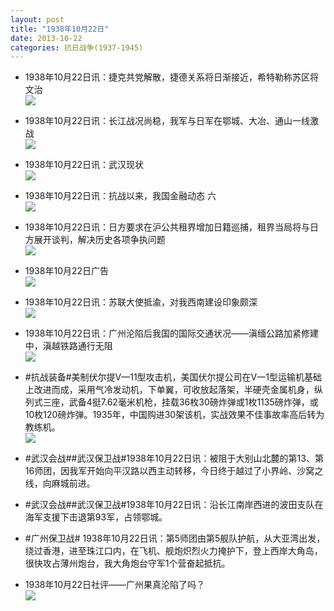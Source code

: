 ```yaml
---
layout: post
title: "1938年10月22日"
date: 2013-10-22
categories: 抗日战争(1937-1945)
---
```


<meta name="referrer" content="no-referrer" />

- 1938年10月22日讯：捷克共党解散，捷德关系将日渐接近，希特勒称苏区将文治 <br/><img src="https://ww2.sinaimg.cn/large/aca367d8jw1e9ud1zndsdj20aw0d1gnk.jpg" />

- 1938年10月22日讯：长江战况尚稳，我军与日军在鄂城、大冶、通山一线激战 <br/><img src="https://ww1.sinaimg.cn/large/aca367d8jw1e9ubbjenjmj20cy29e4dx.jpg" />

- 1938年10月22日讯：武汉现状 <br/><img src="https://ww1.sinaimg.cn/large/aca367d8jw1e9u9l3udz9j20cj0ptafa.jpg" />

- 1938年10月22日讯：抗战以来，我国金融动态 六 <br/><img src="https://ww2.sinaimg.cn/large/aca367d8jw1e9u7unkcvwj20e4129dr5.jpg" />

- 1938年10月22日讯：日方要求在沪公共租界增加日籍巡捕，租界当局将与日方展开谈判，解决历史各项争执问题 <br/><img src="https://ww1.sinaimg.cn/large/aca367d8jw1e9u4dss4b1j20cd0pmwis.jpg" />

- 1938年10月22日广告 <br/><img src="https://ww4.sinaimg.cn/large/aca367d8jw1e9u0wysxo9j20dk0ga40i.jpg" />

- 1938年10月22日讯：苏联大使抵渝，对我西南建设印象颇深 <br/><img src="https://ww4.sinaimg.cn/large/aca367d8jw1e9tvpognm7j20aa0cm0um.jpg" />

- 1938年10月22日讯：广州沦陷后我国的国际交通状况——滇缅公路加紧修建中，滇越铁路通行无阻 <br/><img src="https://ww4.sinaimg.cn/large/aca367d8jw1e9ttz83p6uj20iu0in44f.jpg" />

- #抗战装备#美制伏尔提V—11型攻击机，美国伏尔提公司在V一1型运输机基础上改进而成，采用气冷发动机，下单翼，可收放起落架，半硬壳金属机身，纵列式三座，武备4挺7.62毫米机枪，挂载36枚30磅炸弹或1枚1135磅炸弹，或10枚120磅炸弹。1935年，中国购进30架该机，实战效果不佳事故率高后转为教练机。 <br/><img src="https://ww1.sinaimg.cn/large/aca367d8jw1e9tryaqxq4j20c10uc0ue.jpg" />

- #武汉会战##武汉保卫战#1938年10月22日讯：被阻于大别山北麓的第13、第16师团，因我军开始向平汉路以西主动转移，今日终于越过了小界岭、沙窝之线，向麻城前进。 

- #武汉会战##武汉保卫战#1938年10月22日讯：沿长江南岸西进的波田支队在海军支援下击退第93军，占领鄂城。 

- #广州保卫战# 1938年10月22日讯：第5师团由第5舰队护航，从大亚湾出发，绕过香港，进至珠江口内，在飞机、舰炮炽烈火力掩护下，登上西岸大角岛，很快攻占薄州炮台，我大角炮台守军1个营奋起抵抗。 

- 1938年10月22日社评——广州果真沦陷了吗？ <br/><img src="https://ww2.sinaimg.cn/large/aca367d8jw1e9tlb2ml64j20f712vwp3.jpg" />

